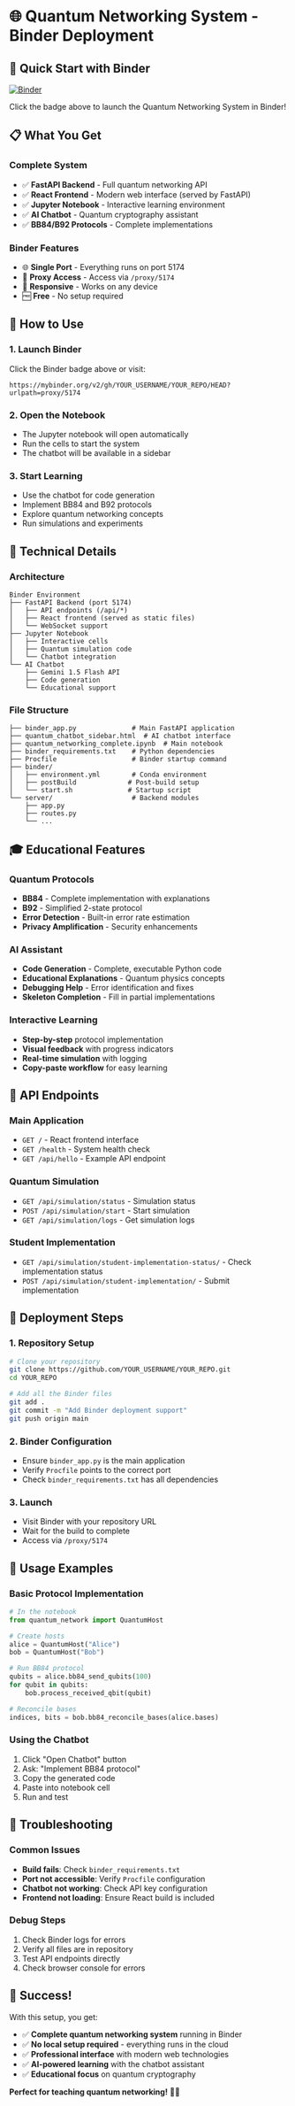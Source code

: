 # 🌐 Quantum Networking System - Binder Deployment

## 🚀 **Quick Start with Binder**

[![Binder](https://mybinder.org/badge_logo.svg)](https://mybinder.org/v2/gh/YOUR_USERNAME/YOUR_REPO/HEAD?urlpath=proxy/5174)

Click the badge above to launch the Quantum Networking System in Binder!

## 📋 **What You Get**

### **Complete System**
- ✅ **FastAPI Backend** - Full quantum networking API
- ✅ **React Frontend** - Modern web interface (served by FastAPI)
- ✅ **Jupyter Notebook** - Interactive learning environment
- ✅ **AI Chatbot** - Quantum cryptography assistant
- ✅ **BB84/B92 Protocols** - Complete implementations

### **Binder Features**
- 🌐 **Single Port** - Everything runs on port 5174
- 🔗 **Proxy Access** - Access via `/proxy/5174`
- 📱 **Responsive** - Works on any device
- 🆓 **Free** - No setup required

## 🎯 **How to Use**

### **1. Launch Binder**
Click the Binder badge above or visit:
```
https://mybinder.org/v2/gh/YOUR_USERNAME/YOUR_REPO/HEAD?urlpath=proxy/5174
```

### **2. Open the Notebook**
- The Jupyter notebook will open automatically
- Run the cells to start the system
- The chatbot will be available in a sidebar

### **3. Start Learning**
- Use the chatbot for code generation
- Implement BB84 and B92 protocols
- Explore quantum networking concepts
- Run simulations and experiments

## 🔧 **Technical Details**

### **Architecture**
```
Binder Environment
├── FastAPI Backend (port 5174)
│   ├── API endpoints (/api/*)
│   ├── React frontend (served as static files)
│   └── WebSocket support
├── Jupyter Notebook
│   ├── Interactive cells
│   ├── Quantum simulation code
│   └── Chatbot integration
└── AI Chatbot
    ├── Gemini 1.5 Flash API
    ├── Code generation
    └── Educational support
```

### **File Structure**
```
├── binder_app.py              # Main FastAPI application
├── quantum_chatbot_sidebar.html  # AI chatbot interface
├── quantum_networking_complete.ipynb  # Main notebook
├── binder_requirements.txt    # Python dependencies
├── Procfile                   # Binder startup command
├── binder/
│   ├── environment.yml        # Conda environment
│   ├── postBuild             # Post-build setup
│   └── start.sh              # Startup script
└── server/                    # Backend modules
    ├── app.py
    ├── routes.py
    └── ...
```

## 🎓 **Educational Features**

### **Quantum Protocols**
- **BB84** - Complete implementation with explanations
- **B92** - Simplified 2-state protocol
- **Error Detection** - Built-in error rate estimation
- **Privacy Amplification** - Security enhancements

### **AI Assistant**
- **Code Generation** - Complete, executable Python code
- **Educational Explanations** - Quantum physics concepts
- **Debugging Help** - Error identification and fixes
- **Skeleton Completion** - Fill in partial implementations

### **Interactive Learning**
- **Step-by-step** protocol implementation
- **Visual feedback** with progress indicators
- **Real-time simulation** with logging
- **Copy-paste workflow** for easy learning

## 🔗 **API Endpoints**

### **Main Application**
- `GET /` - React frontend interface
- `GET /health` - System health check
- `GET /api/hello` - Example API endpoint

### **Quantum Simulation**
- `GET /api/simulation/status` - Simulation status
- `POST /api/simulation/start` - Start simulation
- `GET /api/simulation/logs` - Get simulation logs

### **Student Implementation**
- `GET /api/simulation/student-implementation-status/` - Check implementation status
- `POST /api/simulation/student-implementation/` - Submit implementation

## 🚀 **Deployment Steps**

### **1. Repository Setup**
```bash
# Clone your repository
git clone https://github.com/YOUR_USERNAME/YOUR_REPO.git
cd YOUR_REPO

# Add all the Binder files
git add .
git commit -m "Add Binder deployment support"
git push origin main
```

### **2. Binder Configuration**
- Ensure `binder_app.py` is the main application
- Verify `Procfile` points to the correct port
- Check `binder_requirements.txt` has all dependencies

### **3. Launch**
- Visit Binder with your repository URL
- Wait for the build to complete
- Access via `/proxy/5174`

## 🎯 **Usage Examples**

### **Basic Protocol Implementation**
```python
# In the notebook
from quantum_network import QuantumHost

# Create hosts
alice = QuantumHost("Alice")
bob = QuantumHost("Bob")

# Run BB84 protocol
qubits = alice.bb84_send_qubits(100)
for qubit in qubits:
    bob.process_received_qbit(qubit)

# Reconcile bases
indices, bits = bob.bb84_reconcile_bases(alice.bases)
```

### **Using the Chatbot**
1. Click "Open Chatbot" button
2. Ask: "Implement BB84 protocol"
3. Copy the generated code
4. Paste into notebook cell
5. Run and test

## 🔧 **Troubleshooting**

### **Common Issues**
- **Build fails**: Check `binder_requirements.txt`
- **Port not accessible**: Verify `Procfile` configuration
- **Chatbot not working**: Check API key configuration
- **Frontend not loading**: Ensure React build is included

### **Debug Steps**
1. Check Binder logs for errors
2. Verify all files are in repository
3. Test API endpoints directly
4. Check browser console for errors

## 🎉 **Success!**

With this setup, you get:
- ✅ **Complete quantum networking system** running in Binder
- ✅ **No local setup required** - everything runs in the cloud
- ✅ **Professional interface** with modern web technologies
- ✅ **AI-powered learning** with the chatbot assistant
- ✅ **Educational focus** on quantum cryptography

**Perfect for teaching quantum networking!** 🚀✨
